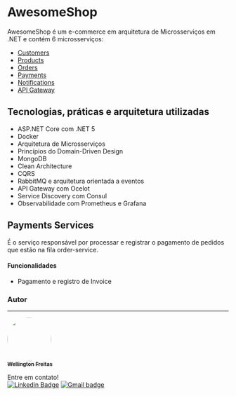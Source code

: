
# AwesomeShop

AwesomeShop é um e-commerce em arquitetura de Microsserviços em .NET e contém 6 microsserviços:

 

-   [Customers](https://github.com/WellingtonFreitas/AwesomeShopServicesCustomers)
-   [Products](https://github.com/WellingtonFreitas/AwesomeShopServicesProducts)
-   [Orders](https://github.com/WellingtonFreitas/AwesomeShopServicesOrders)
-   [Payments](https://github.com/WellingtonFreitas/AwesomeShopServicesPayments)
-   [Notifications](https://github.com/WellingtonFreitas/AwesomeShopServicesNotifications)
-   [API Gateway](https://github.com/WellingtonFreitas/AwesomeShopServicesApiGetway)

## [](https://github.com/viiparente/AwesomeShop.Services.Orders#tecnologias-pr%C3%A1ticas-e-arquitetura-utilizadas)Tecnologias, práticas e arquitetura utilizadas

-   ASP.NET Core com .NET 5
-   Docker
-   Arquitetura de Microsserviços
-   Princípios do Domain-Driven Design
-   MongoDB
-   Clean Architecture
-   CQRS
-   RabbitMQ e arquitetura orientada a eventos
-   API Gateway com Ocelot
-   Service Discovery com Consul
-   Observabilidade com Prometheus e Grafana

## Payments Services 
É o serviço responsável por processar  e registrar  o pagamento de  pedidos que estão na fila order-service.
  #### Funcionalidades
- Pagamento e registro de Invoice
### Autor
---

<a href="https://github.com/WellingtonFreitas">
 <img style="border-radius: 100%;" src=https://avatars.githubusercontent.com/u/72938207?s=400&u=9c4637de193798aec28c20978e83b0ff7f8b4f28&v=4" width="100px;" alt=""/>
 <br />
 <sub><b>Wellington Freitas</b></sub></a> <a> 


Entre em contato!
</br>
[![Linkedin Badge](https://img.shields.io/badge/-WellingtonFreitas-blue?style=flat-square&logo=Linkedin&logoColor=white&link=https://www.linkedin.com/in/wellington-freitas-43624283/)](https://www.linkedin.com/in/wellington-freitas-43624283/) [![Gmail badge](https://img.shields.io/badge/-wellington.m.de.freitas-red?style=flat-square&logo=Gmail&logoColor=white&link=mailto:wellington.m.de.freitas@gmail.com)](mailto:wellington.m.de.freitas@gmail.com)
